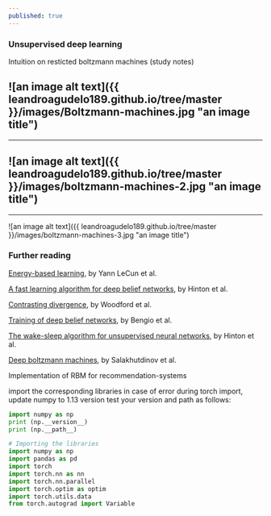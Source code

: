 ```yaml
---
published: true
---
```

### Unsupervised deep learning

Intuition on resticted boltzmann machines (study notes)

![an image alt text]({{ leandroagudelo189.github.io/tree/master }}/images/Boltzmann-machines.jpg "an image title")
----
****

![an image alt text]({{ leandroagudelo189.github.io/tree/master }}/images/boltzmann-machines-2.jpg "an image title")
----
****

![an image alt text]({{ leandroagudelo189.github.io/tree/master }}/images/boltzmann-machines-3.jpg "an image title")

### Further reading

[Energy-based learning](http://yann.lecun.com/exdb/publis/pdf/lecun-06.pdf), by Yann LeCun et al. 

[A fast learning algorithm for deep belief networks](https://www.cs.toronto.edu/~hinton/absps/fastnc.pdf), by Hinton et al.

[Contrasting divergence](http://www.robots.ox.ac.uk/~ojw/files/NotesOnCD.pdf), by Woodford et al.

[Training of deep belief networks](http://www.iro.umontreal.ca/~lisa/pointeurs/BengioNips2006All.pdf), by Bengio et al.

[The wake-sleep algorithm for unsupervised neural networks](http://www.gatsby.ucl.ac.uk/~dayan/papers/hdfn95.pdf), by Hinton et al.

[Deep boltzmann machines](http://www.utstat.toronto.edu/~rsalakhu/papers/dbm.pdf), by Salakhutdinov et al.

Implementation of RBM for recommendation-systems

import the corresponding libraries
in case of error during torch import, update numpy to 1.13 version
test your version and path as follows:

```python
import numpy as np
print (np.__version__)
print (np.__path__)
```

```python
# Importing the libraries
import numpy as np
import pandas as pd
import torch
import torch.nn as nn
import torch.nn.parallel
import torch.optim as optim
import torch.utils.data
from torch.autograd import Variable
````
